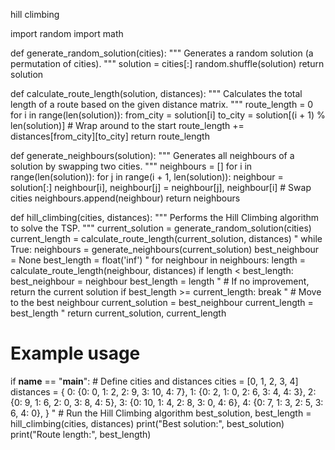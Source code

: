 hill climbing 

import random
import math

def generate_random_solution(cities):
    """
    Generates a random solution (a permutation of cities).
    """
    solution = cities[:]
    random.shuffle(solution)
    return solution

def calculate_route_length(solution, distances):
    """
    Calculates the total length of a route based on the given distance matrix.
    """
    route_length = 0
    for i in range(len(solution)):
        from_city = solution[i]
        to_city = solution[(i + 1) % len(solution)]  # Wrap around to the start
        route_length += distances[from_city][to_city]
    return route_length

def generate_neighbours(solution):
    """
    Generates all neighbours of a solution by swapping two cities.
    """
    neighbours = []
    for i in range(len(solution)):
        for j in range(i + 1, len(solution)):
            neighbour = solution[:]
            neighbour[i], neighbour[j] = neighbour[j], neighbour[i]  # Swap cities
            neighbours.append(neighbour)
    return neighbours

def hill_climbing(cities, distances):
    """
    Performs the Hill Climbing algorithm to solve the TSP.
    """
    current_solution = generate_random_solution(cities)
    current_length = calculate_route_length(current_solution, distances)
"
    while True:
        neighbours = generate_neighbours(current_solution)
        best_neighbour = None
        best_length = float('inf')
"
        for neighbour in neighbours:
            length = calculate_route_length(neighbour, distances)
            if length < best_length:
                best_neighbour = neighbour
                best_length = length
"
        # If no improvement, return the current solution
        if best_length >= current_length:
            break
"
        # Move to the best neighbour
        current_solution = best_neighbour
        current_length = best_length
"
    return current_solution, current_length

# Example usage
if __name__ == "__main__":
    # Define cities and distances
    cities = [0, 1, 2, 3, 4]
    distances = {
        0: {0: 0, 1: 2, 2: 9, 3: 10, 4: 7},
        1: {0: 2, 1: 0, 2: 6, 3: 4, 4: 3},
        2: {0: 9, 1: 6, 2: 0, 3: 8, 4: 5},
        3: {0: 10, 1: 4, 2: 8, 3: 0, 4: 6},
        4: {0: 7, 1: 3, 2: 5, 3: 6, 4: 0},
    }
"
    # Run the Hill Climbing algorithm
    best_solution, best_length = hill_climbing(cities, distances)
    print("Best solution:", best_solution)
    print("Route length:", best_length)
